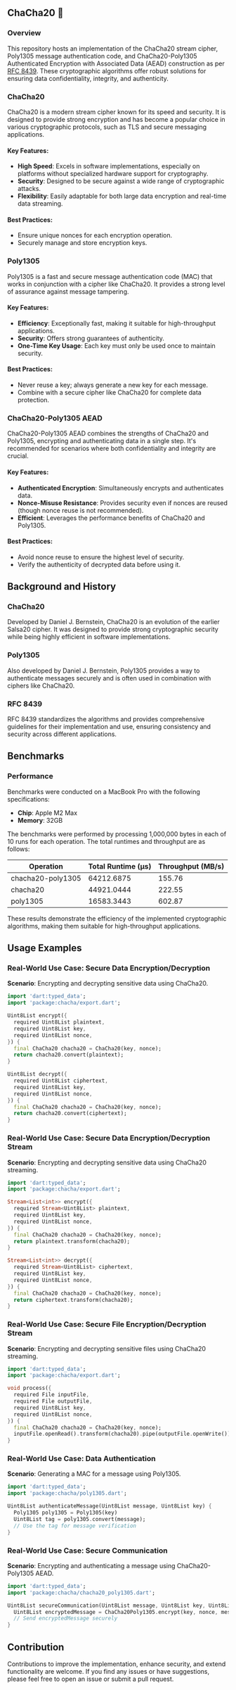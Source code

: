## ChaCha20 💃

### Overview

This repository hosts an implementation of the ChaCha20 stream cipher, Poly1305 message authentication code, and ChaCha20-Poly1305 Authenticated Encryption with Associated Data (AEAD) construction as per [RFC 8439](https://www.rfc-editor.org/rfc/rfc8439). These cryptographic algorithms offer robust solutions for ensuring data confidentiality, integrity, and authenticity.

### ChaCha20

ChaCha20 is a modern stream cipher known for its speed and security. It is designed to provide strong encryption and has become a popular choice in various cryptographic protocols, such as TLS and secure messaging applications.

#### Key Features:
- **High Speed**: Excels in software implementations, especially on platforms without specialized hardware support for cryptography.
- **Security**: Designed to be secure against a wide range of cryptographic attacks.
- **Flexibility**: Easily adaptable for both large data encryption and real-time data streaming.

#### Best Practices:
- Ensure unique nonces for each encryption operation.
- Securely manage and store encryption keys.

### Poly1305

Poly1305 is a fast and secure message authentication code (MAC) that works in conjunction with a cipher like ChaCha20. It provides a strong level of assurance against message tampering.

#### Key Features:
- **Efficiency**: Exceptionally fast, making it suitable for high-throughput applications.
- **Security**: Offers strong guarantees of authenticity.
- **One-Time Key Usage**: Each key must only be used once to maintain security.

#### Best Practices:
- Never reuse a key; always generate a new key for each message.
- Combine with a secure cipher like ChaCha20 for complete data protection.

### ChaCha20-Poly1305 AEAD

ChaCha20-Poly1305 AEAD combines the strengths of ChaCha20 and Poly1305, encrypting and authenticating data in a single step. It's recommended for scenarios where both confidentiality and integrity are crucial.

#### Key Features:
- **Authenticated Encryption**: Simultaneously encrypts and authenticates data.
- **Nonce-Misuse Resistance**: Provides security even if nonces are reused (though nonce reuse is not recommended).
- **Efficient**: Leverages the performance benefits of ChaCha20 and Poly1305.

#### Best Practices:
- Avoid nonce reuse to ensure the highest level of security.
- Verify the authenticity of decrypted data before using it.

## Background and History

### ChaCha20

Developed by Daniel J. Bernstein, ChaCha20 is an evolution of the earlier Salsa20 cipher. It was designed to provide strong cryptographic security while being highly efficient in software implementations.

### Poly1305

Also developed by Daniel J. Bernstein, Poly1305 provides a way to authenticate messages securely and is often used in combination with ciphers like ChaCha20.

### RFC 8439

RFC 8439 standardizes the algorithms and provides comprehensive guidelines for their implementation and use, ensuring consistency and security across different applications.

## Benchmarks

### Performance

Benchmarks were conducted on a MacBook Pro with the following specifications:
- **Chip**: Apple M2 Max
- **Memory**: 32GB

The benchmarks were performed by processing 1,000,000 bytes in each of 10 runs for each operation. The total runtimes and throughput are as follows:

| Operation           | Total Runtime (µs)  | Throughput (MB/s) |
|---------------------|---------------------|-------------------|
| chacha20-poly1305   | 64212.6875          | 155.76            |
| chacha20            | 44921.0444          | 222.55            |
| poly1305            | 16583.3443          | 602.87            |

These results demonstrate the efficiency of the implemented cryptographic algorithms, making them suitable for high-throughput applications.

## Usage Examples

### Real-World Use Case: Secure Data Encryption/Decryption

**Scenario**: Encrypting and decrypting sensitive data using ChaCha20.

```dart
import 'dart:typed_data';
import 'package:chacha/export.dart';

Uint8List encrypt({
  required Uint8List plaintext,
  required Uint8List key,
  required Uint8List nonce,
}) {
  final ChaCha20 chacha20 = ChaCha20(key, nonce);
  return chacha20.convert(plaintext);
}

Uint8List decrypt({
  required Uint8List ciphertext,
  required Uint8List key,
  required Uint8List nonce,
}) {
  final ChaCha20 chacha20 = ChaCha20(key, nonce);
  return chacha20.convert(ciphertext);
}
```

### Real-World Use Case: Secure Data Encryption/Decryption Stream

**Scenario**: Encrypting and decrypting sensitive data using ChaCha20 streaming.

```dart
import 'dart:typed_data';
import 'package:chacha/export.dart';

Stream<List<int>> encrypt({
  required Stream<Uint8List> plaintext,
  required Uint8List key,
  required Uint8List nonce,
}) {
  final ChaCha20 chacha20 = ChaCha20(key, nonce);
  return plaintext.transform(chacha20);
}

Stream<List<int>> decrypt({
  required Stream<Uint8List> ciphertext,
  required Uint8List key,
  required Uint8List nonce,
}) {
  final ChaCha20 chacha20 = ChaCha20(key, nonce);
  return ciphertext.transform(chacha20);
}
```

### Real-World Use Case: Secure File Encryption/Decryption Stream

**Scenario**: Encrypting and decrypting sensitive files using ChaCha20 streaming.

```dart
import 'dart:typed_data';
import 'package:chacha/export.dart';

void process({
  required File inputFile,
  required File outputFile,
  required Uint8List key,
  required Uint8List nonce,
}) {
  final ChaCha20 chacha20 = ChaCha20(key, nonce);
  inputFile.openRead().transform(chacha20).pipe(outputFile.openWrite());
}
```

### Real-World Use Case: Data Authentication

**Scenario**: Generating a MAC for a message using Poly1305.

```dart
import 'dart:typed_data';
import 'package:chacha/poly1305.dart';

Uint8List authenticateMessage(Uint8List message, Uint8List key) {
  Poly1305 poly1305 = Poly1305(key)
  Uint8List tag = poly1305.convert(message);
  // Use the tag for message verification
}
```

### Real-World Use Case: Secure Communication

**Scenario**: Encrypting and authenticating a message using ChaCha20-Poly1305 AEAD.

```dart
import 'dart:typed_data';
import 'package:chacha/chacha20_poly1305.dart';

Uint8List secureCommunication(Uint8List message, Uint8List key, Uint8List nonce) {
  Uint8List encryptedMessage = ChaCha20Poly1305.encrypt(key, nonce, message);
  // Send encryptedMessage securely
}
```

## Contribution

Contributions to improve the implementation, enhance security, and extend functionality are welcome. If you find any issues or have suggestions, please feel free to open an issue or submit a pull request.
